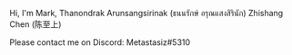 Hi, I'm Mark,
Thanondrak Arunsangsirinak (ธนนรักษ์ อรุณแสงสิรินัก)
Zhishang Chen (陈至上)

Please contact me on
Discord: Metastasiz#5310

